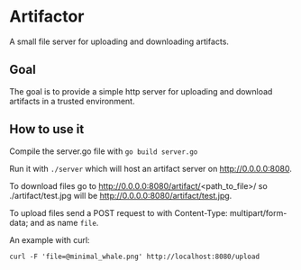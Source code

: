 # Artifactor

A small file server for uploading and downloading artifacts.

## Goal

The goal is to provide a simple http server for uploading and download artifacts in a trusted environment.

## How to use it

Compile the server.go file with `go build server.go`

Run it with `./server` which will host an artifact server on http://0.0.0.0:8080.

To download files go to http://0.0.0.0:8080/artifact/<path_to_file>/<filename> so ./artifact/test.jpg will be http://0.0.0.0:8080/artifact/test.jpg.

To upload files send a POST request to with Content-Type: multipart/form-data; and as name `file`.

An example with curl:

`curl -F 'file=@minimal_whale.png' http://localhost:8080/upload`